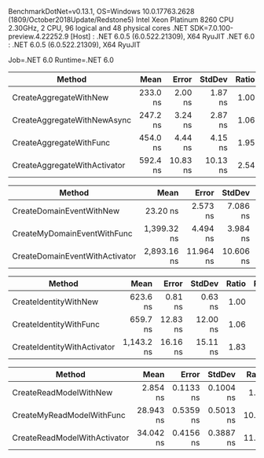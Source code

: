 BenchmarkDotNet=v0.13.1, OS=Windows 10.0.17763.2628 (1809/October2018Update/Redstone5)
Intel Xeon Platinum 8260 CPU 2.30GHz, 2 CPU, 96 logical and 48 physical cores
.NET SDK=7.0.100-preview.4.22252.9
  [Host]   : .NET 6.0.5 (6.0.522.21309), X64 RyuJIT
  .NET 6.0 : .NET 6.0.5 (6.0.522.21309), X64 RyuJIT

Job=.NET 6.0  Runtime=.NET 6.0

|                       Method |     Mean |    Error |   StdDev | Ratio | RatioSD | Rank |  Gen 0 | Allocated |
|----------------------------- |---------:|---------:|---------:|------:|--------:|-----:|-------:|----------:|
|       CreateAggregateWithNew | 233.0 ns |  2.00 ns |  1.87 ns |  1.00 |    0.00 |    1 | 0.0203 |     352 B |
|  CreateAggregateWithNewAsync | 247.2 ns |  3.24 ns |  2.87 ns |  1.06 |    0.02 |    2 | 0.0243 |     424 B |
|      CreateAggregateWithFunc | 454.0 ns |  4.44 ns |  4.15 ns |  1.95 |    0.02 |    3 | 0.0277 |     480 B |
| CreateAggregateWithActivator | 592.4 ns | 10.83 ns | 10.13 ns |  2.54 |    0.05 |    4 | 0.0277 |     488 B |


|                         Method |        Mean |     Error |    StdDev |  Ratio | RatioSD | Rank |  Gen 0 | Allocated |
|------------------------------- |------------:|----------:|----------:|-------:|--------:|-----:|-------:|----------:|
|       CreateDomainEventWithNew |    23.20 ns |  2.573 ns |  7.086 ns |   1.00 |    0.00 |    1 |      - |      64 B |
|    CreateMyDomainEventWithFunc | 1,399.32 ns |  4.494 ns |  3.984 ns |  49.84 |    8.33 |    2 | 0.0200 |     512 B |
| CreateDomainEventWithActivator | 2,893.16 ns | 11.964 ns | 10.606 ns | 103.01 |   17.13 |    3 | 0.0800 |   1,448 B |


|                      Method |       Mean |    Error |   StdDev | Ratio | RatioSD | Rank |  Gen 0 | Allocated |
|---------------------------- |-----------:|---------:|---------:|------:|--------:|-----:|-------:|----------:|
|       CreateIdentityWithNew |   623.6 ns |  0.81 ns |  0.63 ns |  1.00 |    0.00 |    1 | 0.0143 |     256 B |
|      CreateIdentityWithFunc |   659.7 ns | 12.83 ns | 12.00 ns |  1.06 |    0.02 |    2 | 0.0143 |     256 B |
| CreateIdentityWithActivator | 1,143.2 ns | 16.16 ns | 15.11 ns |  1.83 |    0.02 |    3 | 0.0343 |     608 B |

|                       Method |      Mean |     Error |    StdDev | Ratio | RatioSD | Rank |  Gen 0 | Allocated |
|----------------------------- |----------:|----------:|----------:|------:|--------:|-----:|-------:|----------:|
|       CreateReadModelWithNew |  2.854 ns | 0.1133 ns | 0.1004 ns |  1.00 |    0.00 |    1 | 0.0014 |      24 B |
|    CreateMyReadModelWithFunc | 28.943 ns | 0.5359 ns | 0.5013 ns | 10.14 |    0.31 |    2 | 0.0055 |      96 B |
| CreateReadModelWithActivator | 34.042 ns | 0.4156 ns | 0.3887 ns | 11.94 |    0.44 |    3 | 0.0055 |      96 B |